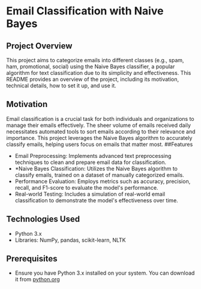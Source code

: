 # Email Classification with Naive Bayes
## Project Overview
This project aims to categorize emails into different classes (e.g., spam, ham, promotional, social) using the Naive Bayes classifier, a popular algorithm for text classification due to its simplicity and effectiveness. This README provides an overview of the project, including its motivation, technical details, how to set it up, and use it.
## Motivation
Email classification is a crucial task for both individuals and organizations to manage their emails effectively. The sheer volume of emails received daily necessitates automated tools to sort emails according to their relevance and importance. This project leverages the Naive Bayes algorithm to accurately classify emails, helping users focus on emails that matter most.
##Features
   * Email Preprocessing: Implements advanced text preprocessing techniques to clean and prepare email data for classification.
   * *Naive Bayes Classification: Utilizes the Naive Bayes algorithm to classify emails, trained on a dataset of manually categorized emails.
   * Performance Evaluation: Employs metrics such as accuracy, precision, recall, and F1-score to evaluate the model's performance.
   * Real-world Testing: Includes a simulation of real-world email classification to demonstrate the model's effectiveness over time.
## Technologies Used
   * Python 3.x
   * Libraries: NumPy, pandas, scikit-learn, NLTK
## Prerequisites
   * Ensure you have Python 3.x installed on your system. You can download it from [python.org](https://www.python.org/)



